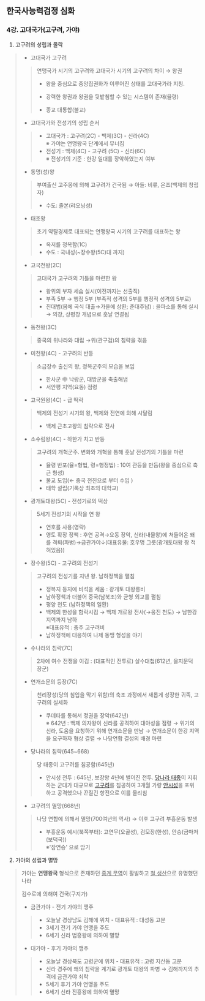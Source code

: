 ## 한국사능력검정 심화 

### 4강. 고대국가(고구려, 가야) 

1. 고구려의 성립과 몰락 

> - 고대국가 고구려
>
> > 연맹국가 시기의 고구려와 고대국가 시기의 고구려의 차이 → 왕권
> >
> > * 왕을 중심으로 중앙집권화가 이루어진 상태를 고대국가라 지칭.
> >
> > * 강력한 왕권과 왕권을 뒷밭침할 수 있는 시스템이 존재(율령) 
> >
> > * 종교 대통합(불교)
>
> - 고대국가와 전성기의 성립 순서 
>
> > * 고대국가 : 고구려(2C) - 백제(3C) - 신라(4C)<br>※ 가야는 연맹왕국 단계에서 무너짐  
> > * 전성기 : 백제(4C) - 고구려 (5C) - 신라(6C) <br>※ 전성기의 기준 : 한강 일대를 장악하였는지 여부 
>
> - 동명(성)왕
>
> > 부여출신 고주몽에 의해 고구려가 건국됨 → 아들: 비류, 온조(백제의 창립자)
> >
> > * 수도: 졸본(랴오닝성)
>
> - 태조왕
>
> > 초기 약탈경제로 대표되는 연맹왕국 시기의 고구려를 대표하는 왕 
> >
> > * 옥저를 정복함(1C)
> > * 수도 : 국내성(~장수왕(5C)대 까지)
>
> - 고국천왕(2C)
>
> > 고대국가 고구려의 기틀을 마련한 왕 
> >
> > * 왕위의 부자 세습 실시(이전까지는 선출직)
> > * 부족 5부 → 행정 5부 (부족적 성격의 5부를 행정적 성격의 5부로)
> > * 진대법(봄에 곡식 대출→가을에 상환; 춘대추납) : 을파소를 통해 실시<br>→ 의창, 상평창 개념으로 훗날 연결됨 
>
> - 동천왕(3C)
>
> > 중국의 위나라와 대립 →위(관구검)의 침략을 겪음 
>
> - 미천왕(4C) - 고구려의 반등
>
> > 소금장수 출신의 왕, 정복군주의 모습을 보임 
> >
> > * 한사군 中 낙랑군, 대방군을 축출해냄
> > * 서안평 지역(요동) 점령 
>
> - 고국원왕(4C) - 급 떡락
>
> > 백제의 전성기 시기의 왕, 백제와 전연에 의해 시달림 
> >
> > * 백제 근초고왕의 침략으로 전사
>
> - 소수림왕(4C) - 하한가 치고 반등 
>
> > 고구려의 개혁군주. 변화와 개혁을 통해 훗날 전성기의 기틀을 마련 
> >
> > * 율령 반포(율=형법, 령=행정법) : 10여 관등을 만듬(왕을 중심으로 측근 형성)
> > * 불교 도입(← 중국 전진으로 부터 수입 ) 
> > * 태학 설립(기록상 최초의 대학교)
>
> - 광개토대왕(5C) - 전성기로의 떡상
>
> > 5세기 전성기의 시작을 연 왕 
> >
> > * 연호를 사용(영략)
> > * 영토 확장 정책 : 후연 공격→요동 장악, 신라(내물왕)에 쳐들어온 왜를 격퇴(파병)→금관가야↓(대표유물: 호우명 그릇(광개토대왕 짱 적혀있음))
>
> - 장수왕(5C) - 고구려의 전성기 	
>
> > 고구려의 전성기를 지낸 왕. 남하정책을 펼침
> >
> > - 정복지 등지에 비석을 세움 : 광개토 대왕릉비
> > - 남하정책과 더불어  중국(남북조)와 균형 외교를 펼침 
> > - 평양 천도 (남하정책의 일환)
> > - 백제의 한성을 함락시킴 → 백제 개로왕 전사(→웅진 천도) → 남한강 지역까지 남하<br>※대표유적 : 충주 고구려비 
> > - 남하정책에 대응하여 나제 동맹 형성을 야기
>
> 
>
> - 수나라의 침략(7C)
>
> > 2차에 여수 전쟁을 이김 : (대표적인 전투로) 살수대첩(612년, 을지문덕 장군)
>
> 
>
> - 연개소문의 등장(7C)
>
> > 천리장성(당의 침입을 막기 위함)의 축조 과정에서 새롭게 성장한 귀족, 고구려의 실세화 
> >
> > * 쿠데타를 통해서 정권을 장악(642년) <br>※ 642년 : 백제 의자왕이 신라를 공격하여 대야성을 점령 → 위기의 신라, 도움을 요청하기 위해 연개소문을 만남 → 연개소문이 한강 지역을 요구하자 협상 결렬 → 나당연합 결성의 배경 마련 
>
> - 당나라의 침략(645~668)
>
> > 당 태종이 고구려를 침공함(645년)
> >
> > - 안시성 전투 :  645년, 보장왕 4년에 벌어진 전투.  [당나라 태종](https://ko.wikipedia.org/wiki/당_태종)이 지휘하는 군대가 대규모로 [고구려](https://ko.wikipedia.org/wiki/고구려)를 침공하여 3개월 가량 [안시성](https://ko.wikipedia.org/wiki/안시성)을 포위하고 공격했으나 끈질긴 항전으로 이를 물리침 
>
> 
>
> - 고구려의 멸망(668년)
>
> > 나당 연합에 의해서 멸망(700여년의 역사) → 이후 고구려 부흥운동 발생 
> >
> > * 부흥운동 예시(북쪽부터): 고연무(오골성), 검모장(한성), 안승(금마저(보덕국))<br>※'잠연승' 으로 암기



2. 가야의 성립과 멸망

> 가야는 **연맹왕국** 형식으로 존재하던 <u>중계 무역</u>이 활발하고 <u>철 생산</u>으로 유명했던 나라 
>
> 김수로에 의해여 건국(구지가)
>
> - 금관가야 - 전기 가야의 맹주
>
> > * 오늘날 경상남도 김해에 위치 - 대표유적 : 대성동 고분 
> > * 3세기 전기 가야 연맹을 주도 
> > * 6세기 신라 법흥왕에 의하여 멸망 
>
> - 대가야 - 후기 가야의 맹주 
>
> > - 오늘날 경상북도 고령군에 위치 - 대표유적 : 고령 지산동 고분 
> > - 신라 경주에 왜의 침략을 계기로 광개토 대왕의 파병 → 김해까지의 추격에 금관가야 쇠락 
> > - 5세기 후기 가야 연맹을 주도 
> > - 6세기 신라 진흥왕에 의하여 멸망  